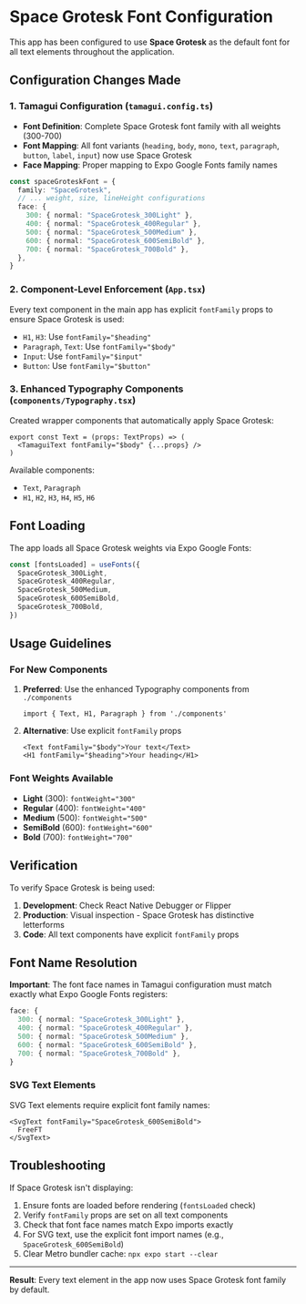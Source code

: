 # Space Grotesk Font Configuration

This app has been configured to use **Space Grotesk** as the default font for all text elements throughout the application.

## Configuration Changes Made

### 1. Tamagui Configuration (`tamagui.config.ts`)

- **Font Definition**: Complete Space Grotesk font family with all weights (300-700)
- **Font Mapping**: All font variants (`heading`, `body`, `mono`, `text`, `paragraph`, `button`, `label`, `input`) now use Space Grotesk
- **Face Mapping**: Proper mapping to Expo Google Fonts family names

```typescript
const spaceGroteskFont = {
  family: "SpaceGrotesk",
  // ... weight, size, lineHeight configurations
  face: {
    300: { normal: "SpaceGrotesk_300Light" },
    400: { normal: "SpaceGrotesk_400Regular" },
    500: { normal: "SpaceGrotesk_500Medium" },
    600: { normal: "SpaceGrotesk_600SemiBold" },
    700: { normal: "SpaceGrotesk_700Bold" },
  },
}
```

### 2. Component-Level Enforcement (`App.tsx`)

Every text component in the main app has explicit `fontFamily` props to ensure Space Grotesk is used:

- `H1`, `H3`: Use `fontFamily="$heading"`
- `Paragraph`, `Text`: Use `fontFamily="$body"`
- `Input`: Use `fontFamily="$input"`
- `Button`: Use `fontFamily="$button"`

### 3. Enhanced Typography Components (`components/Typography.tsx`)

Created wrapper components that automatically apply Space Grotesk:

```tsx
export const Text = (props: TextProps) => (
  <TamaguiText fontFamily="$body" {...props} />
)
```

Available components:
- `Text`, `Paragraph`
- `H1`, `H2`, `H3`, `H4`, `H5`, `H6`

## Font Loading

The app loads all Space Grotesk weights via Expo Google Fonts:

```typescript
const [fontsLoaded] = useFonts({
  SpaceGrotesk_300Light,
  SpaceGrotesk_400Regular,
  SpaceGrotesk_500Medium,
  SpaceGrotesk_600SemiBold,
  SpaceGrotesk_700Bold,
})
```

## Usage Guidelines

### For New Components

1. **Preferred**: Use the enhanced Typography components from `./components`
   ```tsx
   import { Text, H1, Paragraph } from './components'
   ```

2. **Alternative**: Use explicit `fontFamily` props
   ```tsx
   <Text fontFamily="$body">Your text</Text>
   <H1 fontFamily="$heading">Your heading</H1>
   ```

### Font Weights Available

- **Light** (300): `fontWeight="300"`
- **Regular** (400): `fontWeight="400"`
- **Medium** (500): `fontWeight="500"`
- **SemiBold** (600): `fontWeight="600"`
- **Bold** (700): `fontWeight="700"`

## Verification

To verify Space Grotesk is being used:

1. **Development**: Check React Native Debugger or Flipper
2. **Production**: Visual inspection - Space Grotesk has distinctive letterforms
3. **Code**: All text components have explicit `fontFamily` props

## Font Name Resolution

**Important**: The font face names in Tamagui configuration must match exactly what Expo Google Fonts registers:

```typescript
face: {
  300: { normal: "SpaceGrotesk_300Light" },
  400: { normal: "SpaceGrotesk_400Regular" },
  500: { normal: "SpaceGrotesk_500Medium" },
  600: { normal: "SpaceGrotesk_600SemiBold" },
  700: { normal: "SpaceGrotesk_700Bold" },
}
```

### SVG Text Elements

SVG Text elements require explicit font family names:
```tsx
<SvgText fontFamily="SpaceGrotesk_600SemiBold">
  FreeFT
</SvgText>
```

## Troubleshooting

If Space Grotesk isn't displaying:

1. Ensure fonts are loaded before rendering (`fontsLoaded` check)
2. Verify `fontFamily` props are set on all text components
3. Check that font face names match Expo imports exactly
4. For SVG text, use the explicit font import names (e.g., `SpaceGrotesk_600SemiBold`)
5. Clear Metro bundler cache: `npx expo start --clear`

---

**Result**: Every text element in the app now uses Space Grotesk font family by default.